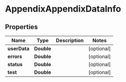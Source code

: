 

# AppendixAppendixDataInfo


## Properties

| Name | Type | Description | Notes |
|------------ | ------------- | ------------- | -------------|
|**userData** | **Double** |  |  [optional] |
|**errors** | **Double** |  |  [optional] |
|**status** | **Double** |  |  [optional] |
|**test** | **Double** |  |  [optional] |



